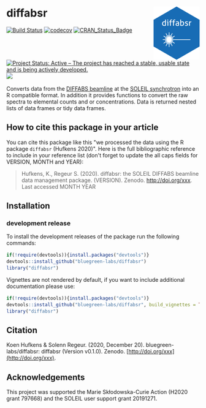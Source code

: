 # diffabsr <img src='man/figures/logo.png' align="right" height="138.5" />

[![Build Status](https://travis-ci.com/bluegreen-labs/diffabsr.svg)](https://travis-ci.com/bluegreen-labs/diffabsr)
[![codecov](https://codecov.io/gh/bluegreen-labs/diffabsr/branch/master/graph/badge.svg)](https://codecov.io/gh/bluegreen-labs/diffabsr)
[![CRAN\_Status\_Badge](https://www.r-pkg.org/badges/version/diffabsr)](https://cran.r-project.org/package=diffabsr)
[![Project Status: Active – The project has reached a stable, usable state and is being actively developed.](https://www.repostatus.org/badges/latest/active.svg)](https://www.repostatus.org/#active)
[![](https://cranlogs.r-pkg.org/badges/grand-total/diffabsr)](https://cran.r-project.org/package=diffabsr)

Converts data from the [DIFFABS beamline](https://www.synchrotron-soleil.fr/en/beamlines/diffabs) at the [SOLEIL synchrotron](https://www.synchrotron-soleil.fr/) into an R compatible format. In addition it provides functions to convert the raw spectra to elemental counts and or concentrations. Data is returned nested lists of data frames or tidy data frames.

## How to cite this package in your article

You can cite this package like this "we processed the data using the R package `diffabsr` (Hufkens 2020)". Here is the full bibliographic reference to include in your reference list (don't forget to update the all caps fields for VERSION, MONTH and YEAR):

> Hufkens, K., Regeur S. (2020). diffabsr: the SOLEIL DIFFABS beamline data management package. (VERSION). Zenodo. http://doi.org/xxx. Last accessed MONTH YEAR

## Installation

### development release

To install the development releases of the package run the following
commands:

``` r
if(!require(devtools)){install.packages("devtools")}
devtools::install_github("bluegreen-labs/diffabsr")
library("diffabsr")
```

Vignettes are not rendered by default, if you want to include additional
documentation please use:

``` r
if(!require(devtools)){install.packages("devtools")}
devtools::install_github("bluegreen-labs/diffabsr", build_vignettes = TRUE)
library("diffabsr")
```

## Citation

Koen Hufkens & Solenn Regeur. (2020, December 20). bluegreen-labs/diffabsr: diffabsr (Version v0.1.0). Zenodo. [http://doi.org/xxx](http://doi.org/xxx).

## Acknowledgements

This project was supported the Marie Skłodowska-Curie Action (H2020 grant 797668) and the SOLEIL user support grant 20191271.

